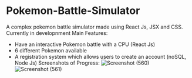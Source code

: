 # Pokemon-Battle-Simulator
A complex pokemon battle simulator made using React Js, JSX and CSS.
Currently in developnment
Main Features:
- Have an interactive Pokemon battle with a CPU (React Js)
- 6 different Pokemon available 
- A registration system which allows users to create an account (noSQL, Node Js)
Screenshots of Progress:
![Screenshot (560)](https://user-images.githubusercontent.com/55166073/125145885-4b4cda00-e0f1-11eb-8bbc-986fd60198ca.png)
![Screenshot (561)](https://user-images.githubusercontent.com/55166073/125145888-4daf3400-e0f1-11eb-8bd2-8562a785f835.png)

